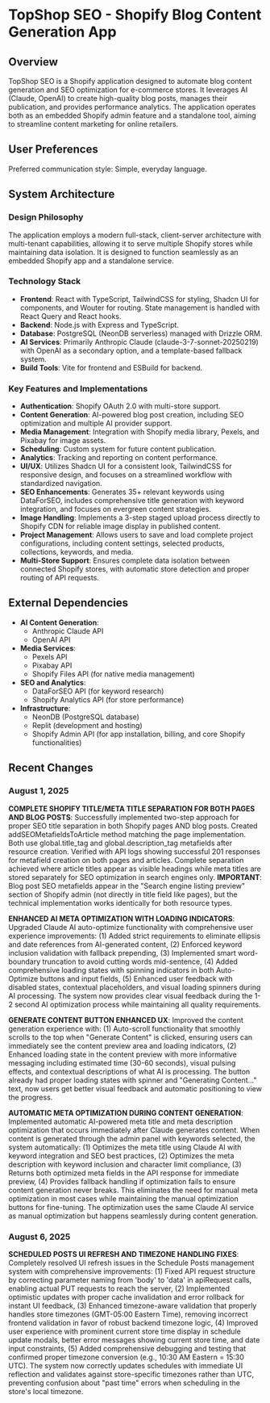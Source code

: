 # TopShop SEO - Shopify Blog Content Generation App

## Overview
TopShop SEO is a Shopify application designed to automate blog content generation and SEO optimization for e-commerce stores. It leverages AI (Claude, OpenAI) to create high-quality blog posts, manages their publication, and provides performance analytics. The application operates both as an embedded Shopify admin feature and a standalone tool, aiming to streamline content marketing for online retailers.

## User Preferences
Preferred communication style: Simple, everyday language.

## System Architecture

### Design Philosophy
The application employs a modern full-stack, client-server architecture with multi-tenant capabilities, allowing it to serve multiple Shopify stores while maintaining data isolation. It is designed to function seamlessly as an embedded Shopify app and a standalone service.

### Technology Stack
- **Frontend**: React with TypeScript, TailwindCSS for styling, Shadcn UI for components, and Wouter for routing. State management is handled with React Query and React hooks.
- **Backend**: Node.js with Express and TypeScript.
- **Database**: PostgreSQL (NeonDB serverless) managed with Drizzle ORM.
- **AI Services**: Primarily Anthropic Claude (claude-3-7-sonnet-20250219) with OpenAI as a secondary option, and a template-based fallback system.
- **Build Tools**: Vite for frontend and ESBuild for backend.

### Key Features and Implementations
- **Authentication**: Shopify OAuth 2.0 with multi-store support.
- **Content Generation**: AI-powered blog post creation, including SEO optimization and multiple AI provider support.
- **Media Management**: Integration with Shopify media library, Pexels, and Pixabay for image assets.
- **Scheduling**: Custom system for future content publication.
- **Analytics**: Tracking and reporting on content performance.
- **UI/UX**: Utilizes Shadcn UI for a consistent look, TailwindCSS for responsive design, and focuses on a streamlined workflow with standardized navigation.
- **SEO Enhancements**: Generates 35+ relevant keywords using DataForSEO, includes comprehensive title generation with keyword integration, and focuses on evergreen content strategies.
- **Image Handling**: Implements a 3-step staged upload process directly to Shopify CDN for reliable image display in published content.
- **Project Management**: Allows users to save and load complete project configurations, including content settings, selected products, collections, keywords, and media.
- **Multi-Store Support**: Ensures complete data isolation between connected Shopify stores, with automatic store detection and proper routing of API requests.

## External Dependencies

- **AI Content Generation**:
    - Anthropic Claude API
    - OpenAI API
- **Media Services**:
    - Pexels API
    - Pixabay API
    - Shopify Files API (for native media management)
- **SEO and Analytics**:
    - DataForSEO API (for keyword research)
    - Shopify Analytics API (for store performance)
- **Infrastructure**:
    - NeonDB (PostgreSQL database)
    - Replit (development and hosting)
    - Shopify Admin API (for app installation, billing, and core Shopify functionalities)

## Recent Changes

### August 1, 2025
**COMPLETE SHOPIFY TITLE/META TITLE SEPARATION FOR BOTH PAGES AND BLOG POSTS**: Successfully implemented two-step approach for proper SEO title separation in both Shopify pages AND blog posts. Created addSEOMetafieldsToArticle method matching the page implementation. Both use global.title_tag and global.description_tag metafields after resource creation. Verified with API logs showing successful 201 responses for metafield creation on both pages and articles. Complete separation achieved where article titles appear as visible headings while meta titles are stored separately for SEO optimization in search engines only. **IMPORTANT**: Blog post SEO metafields appear in the "Search engine listing preview" section of Shopify admin (not directly in title field like pages), but the technical implementation works identically for both resource types.

**ENHANCED AI META OPTIMIZATION WITH LOADING INDICATORS**: Upgraded Claude AI auto-optimize functionality with comprehensive user experience improvements: (1) Added strict requirements to eliminate ellipsis and date references from AI-generated content, (2) Enforced keyword inclusion validation with fallback prepending, (3) Implemented smart word-boundary truncation to avoid cutting words mid-sentence, (4) Added comprehensive loading states with spinning indicators in both Auto-Optimize buttons and input fields, (5) Enhanced user feedback with disabled states, contextual placeholders, and visual loading spinners during AI processing. The system now provides clear visual feedback during the 1-2 second AI optimization process while maintaining all quality requirements.

**GENERATE CONTENT BUTTON ENHANCED UX**: Improved the content generation experience with: (1) Auto-scroll functionality that smoothly scrolls to the top when "Generate Content" is clicked, ensuring users can immediately see the content preview area and loading indicators, (2) Enhanced loading state in the content preview with more informative messaging including estimated time (30-60 seconds), visual pulsing effects, and contextual descriptions of what AI is processing. The button already had proper loading states with spinner and "Generating Content..." text, now users get better visual feedback and automatic positioning to view the progress.

**AUTOMATIC META OPTIMIZATION DURING CONTENT GENERATION**: Implemented automatic AI-powered meta title and meta description optimization that occurs immediately after Claude generates content. When content is generated through the admin panel with keywords selected, the system automatically: (1) Optimizes the meta title using Claude AI with keyword integration and SEO best practices, (2) Optimizes the meta description with keyword inclusion and character limit compliance, (3) Returns both optimized meta fields in the API response for immediate preview, (4) Provides fallback handling if optimization fails to ensure content generation never breaks. This eliminates the need for manual meta optimization in most cases while maintaining the manual optimization buttons for fine-tuning. The optimization uses the same Claude AI service as manual optimization but happens seamlessly during content generation.

### August 6, 2025
**SCHEDULED POSTS UI REFRESH AND TIMEZONE HANDLING FIXES**: Completely resolved UI refresh issues in the Schedule Posts management system with comprehensive improvements: (1) Fixed API request structure by correcting parameter naming from 'body' to 'data' in apiRequest calls, enabling actual PUT requests to reach the server, (2) Implemented optimistic updates with proper cache invalidation and error rollback for instant UI feedback, (3) Enhanced timezone-aware validation that properly handles store timezones (GMT-05:00 Eastern Time), removing incorrect frontend validation in favor of robust backend timezone logic, (4) Improved user experience with prominent current store time display in schedule update modals, better error messages showing current store time, and date input constraints, (5) Added comprehensive debugging and testing that confirmed proper timezone conversion (e.g., 10:30 AM Eastern = 15:30 UTC). The system now correctly updates schedules with immediate UI reflection and validates against store-specific timezones rather than UTC, preventing confusion about "past time" errors when scheduling in the store's local timezone.